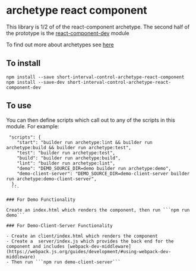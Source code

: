 #  archetype react component

This library is 1/2 of of the react-component archetype.
The second half of the prototype is the [react-component-dev](https://gitlab.com/short-interval-control/short-interval-control-archetype-react-component-dev) module

To find out more about archetypes see [here](https://gitlab.com/short-interval-control/archetype)

## To install

```
npm install --save short-interval-control-archetype-react-component 
npm install --save-dev short-interval-control-archetype-react-component-dev
```

## To use

You can then define scripts which call out to any of the scripts in this module.
For example:

````
 "scripts": {
    "start": "builder run archetype:lint && builder run archetype:build && builder run archetype:test",
    "test": "builder run archetype:test",
    "build": "builder run archetype:build",
    "lint": "builder run archetype:lint",
    "demo": "DEMO_SOURCE_DIR=demo builder run archetype:demo",
    "demo-client-server": "DEMO_SOURCE_DIR=demo-client-server builder run archetype:demo-client-server",
  },
  ```

### For Demo Functionality

Create an index.html which renders the component, then run ```npm run demo```

### For Demo-Client-Server Functionality

- Create an client/index.html which renders the component
- Create a  server/index.js which provides the back end for the component and includes [webpack-dev-middleware](https://webpack.js.org/guides/development/#using-webpack-dev-middleware)
- Then run ```npm run demo-client-server```


